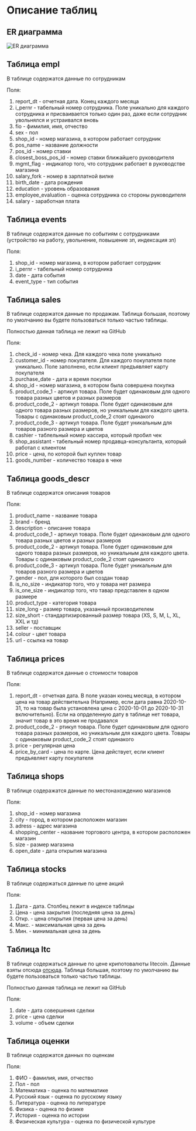 # Описание таблиц

## ER диаграмма
![ER диаграмма](https://drive.google.com/uc?id=12MdQOd6PR9-hB6GN1-9BgnXWpQwPmbES)

## Таблица empl

В таблице содержатся данные по сотрудникам

Поля:

1. report_dt - отчетная дата. Конец каждого месяца
2. i_pernr - табельный номер сотрудника. Поле уникально для каждого сотрудника и присваивается только один раз, даже если сотрудник увольнялся и устраивался вновь
3. fio - фимилия, имя, отчество
4. sex - пол
5. shop_id - номер магазина, в котором работает сотрудник
6. pos_name - название должности
7. pos_id - номер ставки
8. closest_boss_pos_id - номер ставки ближайшего руководителя
9. mgmt_flag - индикатор того, что сотрудник работает в руководстве магазина
10. salary_fork	- номер в зарплатной вилке
11. birth_date - дата рождения
12. education - уровень образования
13. employee_evaluation - оценка сотрудника со стороны руководителя
14. salary - заработная плата

## Таблица events

В таблице содержатся данные по событиям с сотрудниками (устройство на работу, увольнение, повышение зп, индексация зп)

Поля:

1. shop_id - номер магазина, в котором работает сотрудник
2. i_pernr - табельный номер сотрудника
3. date - дата события
4. event_type - тип события

## Таблица sales

В таблице содержатся данные по продажам. Таблица большая, поэтому по умолчанию вы будете пользоваться только частью таблицы.

Полностью данная таблица не лежит на GitHub

Поля:

1. check_id	- номер чека. Для каждого чека поле уникально
2. customer_id - номер покупателя. Для каждого покупателя поле уникально. Поле заполнено, если клиент предъявляет карту покупателя
3. purchase_date - дата и время покупки
4. shop_id - номер магазина, в котором была совершена покупка
5. product_code_1 - артикул товара. Поле будет одинаковым для одного товара разных цветов и разных размеров
6. product_code_2 - артикул товара. Поле будет одинаковым для одного товара разных размеров, но уникальным для каждого цвета. Товары с одинаковым product_code_2 стоят одинакого
7. product_code_3 - артикул товара. Поле будет уникальным для товаров разного размера и цветов
8. cashier - таблельный номер кассира, который пробил чек
9. shop_assistant - табельный номер продавца-консультанта, который работал с клиентом
10. price - цена, по которой был куплен товар
11. goods_number - количество товара в чеке

## Таблица goods_descr

В таблице содержатся описания товаров

Поля:

1. product_name - название товара
2. brand - бренд
3. description - описание товара
4. product_code_1 - артикул товара. Поле будет одинаковым для одного товара разных цветов и разных размеров
5. product_code_2 - артикул товара. Поле будет одинаковым для одного товара разных размеров, но уникальным для каждого цвета. Товары с одинаковым product_code_2 стоят одинакого
6. product_code_3 - артикул товара. Поле будет уникальным для товаров разного размера и цветов
7. gender - пол, для которого был создан товар
8. is_no_size - индикатор того, что у товара нет размера
9. is_one_size - индикатор того, что тавар представлен в одном размере
10. product_type - категория товара
11. size_long - размер товара, указанный производителем
12. size_short - стандартизированный размер товара (XS, S, M, L, XL, XXL и тд)
13. seller - поставщик
14. colour - цвет товара
15. url - ссылка на товар

## Таблица prices

В таблице содержатся данные о стоимости товаров

Поля:

1. report_dt - отчетная дата. В поле указан конец месяца, в котором цена на товар действительна (Например, если дата равна 2020-10-31, то на товар была установлена цена с 2020-10-01 до 2020-10-31 включительно). Если на опрделенную дату в таблице нет товара, значит товар в это время не продавался
2. product_code_2 - ртикул товара. Поле будет одинаковым для одного товара разных размеров, но уникальным для каждого цвета. Товары с одинаковым product_code_2 стоят одинакого
3. price - регулярная цена
4. price_by_card - цена по карте. Цена действует, если клиент предъявляет карту покупателя

## Таблица shops

В таблице содеражатся данные по местонахождению магазинов

Поля:

1. shop_id - номер магазина
2. city - город, в котором расположен магазин
3. adress - адрес магазина
4. shopping_center - название торгового центра, в котором расположен магазин
5. size - размер магазина
6. open_date - дата открытия магазина


## Таблица stocks

В таблице содержаться данные по цене акций

Поля:

1. Дата - дата. Столбец лежит в индексе таблицы
2. Цена - цена закрытия (последняя цена за день)
3. Откр. - цена открытия (первая цена за день)
4. Макс. - максимальная цена за день
5. Мин. - минимальная цена за день


## Таблица ltc

В таблице содержаться данные по цене крипотовалюты litecoin. Данные взяты отсюда [отсюда](https://support.kraken.com/hc/en-us/articles/360047543791-Downloadable-historical-market-data-time-and-sales-). Таблица большая, поэтому по умолчанию вы будете пользоваться только частью таблицы.

Полностью данная таблица не лежит на GitHub

Поля:

1. date - дата совершения сделки
2. price - цена сделки
3. volume - объем сделки


## Таблица оценки

В таблице содержатся данных по оценкам

Поля:

1. ФИО - фамилия, имя, отчество
2. Пол - пол
3. Математика - оценка по математике
4. Русский язык - оценка по русскому языку
5. Литература - оценка по литературе
6. Физика - оценка по физике
7. История - оценка по истории
8. Физическая культура - оценка по физической культуре